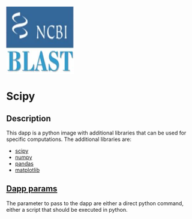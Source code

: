 ![dapp logo](./logo.png)
# Scipy
## Description
This dapp is a python image with additional libraries that can be used for specific computations. The additional libraries are:
- [scipy](https://www.scipy.org/)
- [numpy](http://www.numpy.org/)
- [pandas](https://pandas.pydata.org/)
- [matplotlib](https://matplotlib.org/)

## [Dapp params](./iexec.js)
The parameter to pass to the dapp are either a direct python command, either a script that should be executed in python.
